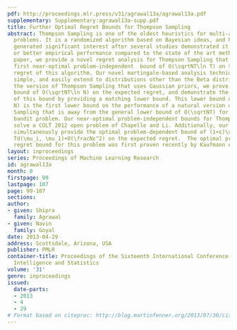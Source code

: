 ```yaml
---
pdf: http://proceedings.mlr.press/v31/agrawal13a/agrawal13a.pdf
supplementary: Supplementary:agrawal13a-supp.pdf
title: Further Optimal Regret Bounds for Thompson Sampling
abstract: Thompson Sampling is one of the oldest heuristics for multi-armed bandit
  problems. It is a randomized algorithm based on Bayesian ideas, and has recently
  generated significant interest after several studies demonstrated it to have comparable
  or better empirical performance compared to the state of the art methods. In this
  paper, we provide a novel regret analysis for Thompson Sampling that proves the
  first near-optimal problem-independent  bound of O(\sqrtNT\ln T) on the expected
  regret of this algorithm. Our novel martingale-based analysis techniques are conceptually
  simple, and easily extend to distributions other than the Beta distribution. For
  the version of Thompson Sampling that uses Gaussian priors, we prove a problem-independent
  bound of O(\sqrtNT\ln N) on the expected regret, and demonstrate the optimality
  of this bound by providing a matching lower bound. This lower bound of Ω(\sqrtNT\ln
  N) is the first lower bound on the performance of a natural version of Thompson
  Sampling that is away from the general lower bound of O(\sqrtNT) for the multi-armed
  bandit problem. Our near-optimal problem-independent bounds for Thompson Sampling
  solve a COLT 2012 open problem of Chapelle and Li. Additionally, our techniques
  simultaneously provide the optimal problem-dependent bound of (1+ε)\sum_i \frac\ln
  Td(\mu_i, \mu_1)+O(\fracNε^2) on the expected regret.  The optimal problem-dependent
  regret bound for this problem was first proven recently by Kaufmann et al. [2012].
layout: inproceedings
series: Proceedings of Machine Learning Research
id: agrawal13a
month: 0
firstpage: 99
lastpage: 107
page: 99-107
sections: 
author:
- given: Shipra
  family: Agrawal
- given: Navin
  family: Goyal
date: 2013-04-29
address: Scottsdale, Arizona, USA
publisher: PMLR
container-title: Proceedings of the Sixteenth International Conference on Artificial
  Intelligence and Statistics
volume: '31'
genre: inproceedings
issued:
  date-parts:
  - 2013
  - 4
  - 29
# Format based on citeproc: http://blog.martinfenner.org/2013/07/30/citeproc-yaml-for-bibliographies/
---
```

